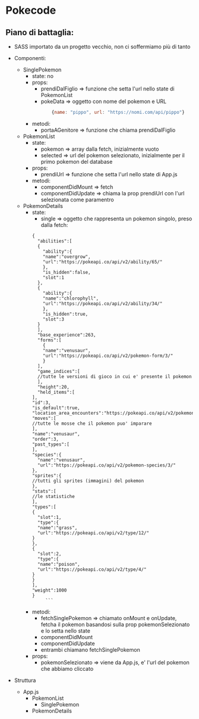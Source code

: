# Pokecode

## Piano di battaglia:

- SASS importato da un progetto vecchio, non ci soffermiamo più di tanto

- Componenti:

  - SinglePokemon
    - state: no
    - props:
      - prendiDalFiglio => funzione che setta l'url nello state di PokemonList
      - pokeData => oggetto con nome del pokemon e URL
        ```js
            {name: "pippo", url: "https://nomi.com/api/pippo"}
        ```
    - metodi:
      - portaAGenitore => funzione che chiama prendiDalFiglio
  - PokemonList
    - state:
      - pokemon => array dalla fetch, inizialmente vuoto
      - selected => url del pokemon selezionato, inizialmente per il primo pokemon del database
    - props:
      - prendiUrl => funzione che setta l'url nello state di App.js
    - metodi:
      - componentDidMount => fetch
      - componentDidUpdate => chiama la prop prendiUrl con l'url selezionata come paramentro
  - PokemonDetails
    - state:
      - single => oggetto che rappresenta un pokemon singolo, preso dalla fetch:
      ```jsonc
      {
        "abilities":[
        {
          "ability":{
          "name":"overgrow",
          "url":"https://pokeapi.co/api/v2/ability/65/"
          },
          "is_hidden":false,
          "slot":1
        },
        {
          "ability":{
          "name":"chlorophyll",
          "url":"https://pokeapi.co/api/v2/ability/34/"
          },
          "is_hidden":true,
          "slot":3
        }
        ],
        "base_experience":263,
        "forms":[
          {
          "name":"venusaur",
          "url":"https://pokeapi.co/api/v2/pokemon-form/3/"
          }
        ],
        "game_indices":[
        //tutte le versioni di gioco in cui e' presente il pokemon
        ],
        "height":20,
        "held_items":[
      ],
      "id":3,
      "is_default":true,
      "location_area_encounters":"https://pokeapi.co/api/v2/pokemon/3/encounters",
      "moves":[
      //tutte le mosse che il pokemon puo' imparare
      ],
      "name":"venusaur",
      "order":3,
      "past_types":[
      ],
      "species":{
        "name":"venusaur",
        "url":"https://pokeapi.co/api/v2/pokemon-species/3/"
      },
      "sprites":{
      //tutti gli sprites (immagini) del pokemon
      },
      "stats":[
      //le statistiche
      ],
      "types":[
      {
        "slot":1,
        "type":{
        "name":"grass",
        "url":"https://pokeapi.co/api/v2/type/12/"
      }
      },
      {
        "slot":2,
        "type":{
        "name":"poison",
        "url":"https://pokeapi.co/api/v2/type/4/"
      }
      }
      ],
      "weight":1000
      }
           ```
    - metodi:
      - fetchSinglePokemon => chiamato onMount e onUpdate, fetcha il pokemon basandosi sulla prop pokemonSelezionato e lo setta nello state
      - componentDidMount
      - componentDidUpdate
       - entrambi chiamano fetchSinglePokemon
    - props:
      - pokemonSelezionato => viene da App.js, e' l'url del pokemon che abbiamo cliccato

- Struttura
  - App.js
    - PokemonList
      - SinglePokemon
    - PokemonDetails

